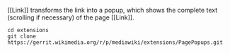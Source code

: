 <span class="mw-pagepopup">[[Link]]</span> transforms the link into a popup,
which shows the complete text (scrolling if necessary) of the page [[Link]].

	cd extensions
	git clone https://gerrit.wikimedia.org/r/p/mediawiki/extensions/PagePopups.git
